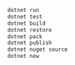 <!--
.. title: dotnet
.. slug: dotnet
.. date: 2023-10-29 14:07:04 UTC-03:00
.. tags: cli
.. category: cli 
.. link: 
.. description: 
.. type: text
-->


```bash
dotnet run
dotnet test
dotnet build
dotnet restore
dotnet pack
dotnet publish
dotnet nuget source
dotnet new 
```